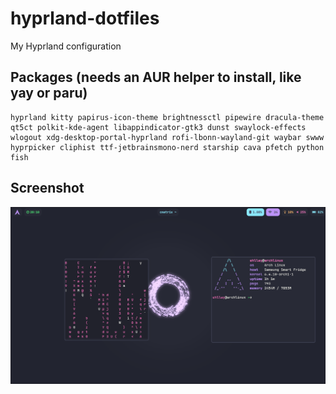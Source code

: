 # hyprland-dotfiles
My Hyprland configuration

## Packages (needs an AUR helper to install, like yay or paru)
```
hyprland kitty papirus-icon-theme brightnessctl pipewire dracula-theme qt5ct polkit-kde-agent libappindicator-gtk3 dunst swaylock-effects wlogout xdg-desktop-portal-hyprland rofi-lbonn-wayland-git waybar swww hyprpicker cliphist ttf-jetbrainsmono-nerd starship cava pfetch python fish
```
## Screenshot
![Gif](/screenshot.png)
